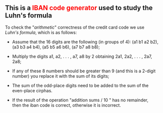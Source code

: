 ## This is a <font color = "FF0000">IBAN code generator</font> used to study the Luhn's formula

To check the "*arithmetic*" correctness of the credit card code we use *Luhn's formula*, which is as follows:

- Assume that the 16 digits are the following (in groups of 4): (a1 b1 a2 b2), (a3 b3 a4 b4), (a5 b5 a6 b6), (a7 b7 a8 b8);

- Multiply the digits a1, a2, . . . , a7, a8 by 2 obtaining 2a1, 2a2, . . . , 2a7, 2a8;

- If any of these 8 numbers should be greater than 9 (and this is a 2-digit number) you replace it with the sum of its digits;

- The sum of the odd-place digits need to be added to the sum of the even-place cirphas.

- If the result of the operation "addition sums / 10 " has no remainder, then the iban code is correct, otherwise it is incorrect.
